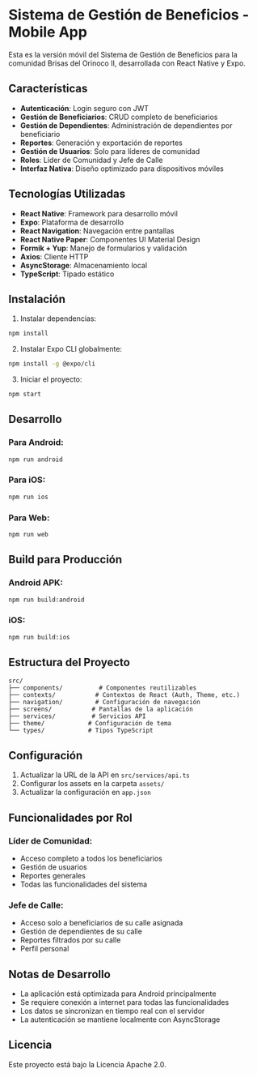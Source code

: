 # Sistema de Gestión de Beneficios - Mobile App

Esta es la versión móvil del Sistema de Gestión de Beneficios para la comunidad Brisas del Orinoco II, desarrollada con React Native y Expo.

## Características

- **Autenticación**: Login seguro con JWT
- **Gestión de Beneficiarios**: CRUD completo de beneficiarios
- **Gestión de Dependientes**: Administración de dependientes por beneficiario
- **Reportes**: Generación y exportación de reportes
- **Gestión de Usuarios**: Solo para líderes de comunidad
- **Roles**: Líder de Comunidad y Jefe de Calle
- **Interfaz Nativa**: Diseño optimizado para dispositivos móviles

## Tecnologías Utilizadas

- **React Native**: Framework para desarrollo móvil
- **Expo**: Plataforma de desarrollo
- **React Navigation**: Navegación entre pantallas
- **React Native Paper**: Componentes UI Material Design
- **Formik + Yup**: Manejo de formularios y validación
- **Axios**: Cliente HTTP
- **AsyncStorage**: Almacenamiento local
- **TypeScript**: Tipado estático

## Instalación

1. Instalar dependencias:
```bash
npm install
```

2. Instalar Expo CLI globalmente:
```bash
npm install -g @expo/cli
```

3. Iniciar el proyecto:
```bash
npm start
```

## Desarrollo

### Para Android:
```bash
npm run android
```

### Para iOS:
```bash
npm run ios
```

### Para Web:
```bash
npm run web
```

## Build para Producción

### Android APK:
```bash
npm run build:android
```

### iOS:
```bash
npm run build:ios
```

## Estructura del Proyecto

```
src/
├── components/          # Componentes reutilizables
├── contexts/           # Contextos de React (Auth, Theme, etc.)
├── navigation/         # Configuración de navegación
├── screens/           # Pantallas de la aplicación
├── services/          # Servicios API
├── theme/            # Configuración de tema
└── types/            # Tipos TypeScript
```

## Configuración

1. Actualizar la URL de la API en `src/services/api.ts`
2. Configurar los assets en la carpeta `assets/`
3. Actualizar la configuración en `app.json`

## Funcionalidades por Rol

### Líder de Comunidad:
- Acceso completo a todos los beneficiarios
- Gestión de usuarios
- Reportes generales
- Todas las funcionalidades del sistema

### Jefe de Calle:
- Acceso solo a beneficiarios de su calle asignada
- Gestión de dependientes de su calle
- Reportes filtrados por su calle
- Perfil personal

## Notas de Desarrollo

- La aplicación está optimizada para Android principalmente
- Se requiere conexión a internet para todas las funcionalidades
- Los datos se sincronizan en tiempo real con el servidor
- La autenticación se mantiene localmente con AsyncStorage

## Licencia

Este proyecto está bajo la Licencia Apache 2.0.